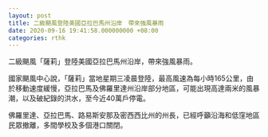 ```yaml
---
layout: post
title: 二級颶風登陸美國亞拉巴馬州沿岸　帶來強風暴雨
date: 2020-09-16 19:41:58.000000000 +08:00
categories: rthk
---
```


二級颶風「薩莉」登陸美國亞拉巴馬州沿岸，帶來強風暴雨。

國家颶風中心說，「薩莉」當地星期三凌晨登陸，最高風速為每小時165公里，由於移動速度緩慢，亞拉巴馬及佛羅里達州沿岸部分地區，可能出現高達兩米的風暴潮，以及破紀錄的洪水，至今近40萬戶停電。

佛羅里達、亞拉巴馬、路易斯安那及密西西比州的州長，已經呼籲沿海和低窪地區民眾撤離，多間學校及多個港口關閉。
